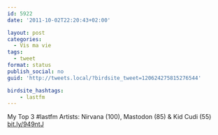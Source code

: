 ```yaml
---
id: 5922
date: '2011-10-02T22:20:43+02:00'

layout: post
categories:
  - Vis ma vie
tags:
  - tweet
format: status
publish_social: no
guid: 'http://tweets.local/?birdsite_tweet=120624275815276544'

birdsite_hashtags:
    - lastfm
---
```


My Top 3 #lastfm Artists: Nirvana (100), Mastodon (85) &amp; Kid Cudi (55) [bit.ly/949ntJ](http://bit.ly/949ntJ)